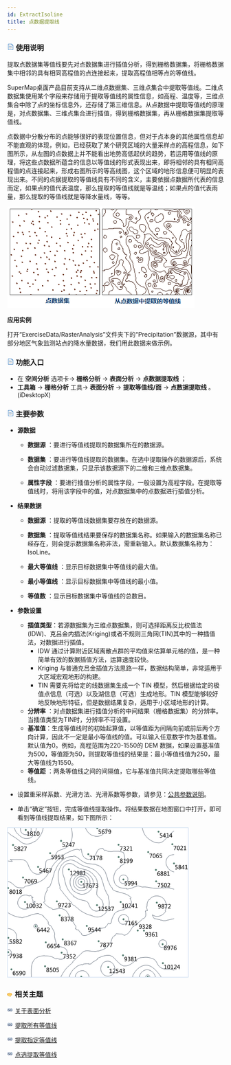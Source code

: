 ```yaml
---
id: ExtractIsoline
title: 点数据提取线
---
```

### ![](../../../img/read.gif) 使用说明

提取点数据集等值线要先对点数据集进行插值分析，得到栅格数据集，将栅格数据集中相邻的具有相同高程值的点连接起来，提取高程值相等点的等值线。

SuperMap桌面产品目前支持从二维点数据集、三维点集合中提取等值线。二维点数据集使用某个字段来存储用于提取等值线的属性信息，如高程、温度等，三维点集合中除了点的坐标信息外，还存储了第三维信息。从点数据中提取等值线的原理是，对点数据集、三维点集合进行插值，得到栅格数据集，再从栅格数据集提取等值线。

点数据中分散分布的点能够很好的表现位置信息，但对于点本身的其他属性信息却不能直观的体现，例如，已经获取了某个研究区域的大量采样点的高程信息，如下图所示，从左图的点数据上并不能看出地势高低起伏的趋势，若运用等值线的原理，将这些点数据所蕴含的信息以等值线的形式表现出来，即将相邻的具有相同高程值的点连接起来，形成右图所示的等高线图，这个区域的地形信息便可明显的表现出来。不同的点据提取的等值线具有不同的含义，主要依据点数据所代表的信息而定，如果点的值代表温度，那么提取的等值线就是等温线；如果点的值代表雨量，那么提取的等值线就是等降水量线，等等。

 ![](img/Isoline.png)  
  
**应用实例**

打开“ExerciseData/RasterAnalysis”文件夹下的“Precipitation”数据源，其中有部分地区气象监测站点的降水量数据，我们用此数据来做示例。

### ![](../../img/read.gif) 功能入口

  * 在 **空间分析** 选项卡-> **栅格分析** -> **表面分析** -> **点数据提取线** ；
  * **工具箱** -> **栅格分析** 工具-> **表面分析** -> **提取等值线/面** -> **点数据提取线** 。(iDesktopX)

### ![](../../img/read.gif) 主要参数

* **源数据**
   - **数据源** ：要进行等值线提取的数据集所在的数据源。

   - **数据集** ：要进行等值线提取的数据集。在选中提取操作的数据源后，系统会自动过滤数据集，只显示该数据源下的二维和三维点数据集。
   - **属性字段** ：要进行插值分析的属性字段，一般设置为高程字段。在提取等值线时，将用该字段中的值，对点数据集中的点数据进行插值分析。

* **结果数据**

   - **数据源** ：提取的等值线数据集要存放在的数据源。

   - **数据集** ：提取等值线结果要保存的数据集名称。如果输入的数据集名称已经存在，则会提示数据集名称非法，需重新输入。默认数据集名称为：IsoLine。

   - **最大等值线** ：显示目标数据集中等值线的最大值。

   - **最小等值线** ：显示目标数据集中等值线的最小值。

   - **等值数** ：显示目标数据集中等值线的总数目。

* **参数设置**
   - **插值类型**：若源数据集为三维点数据集，则可选择距离反比权值法(IDW)、克吕金内插法(Kriging)或者不规则三角网(TIN)其中的一种插值法，对数据进行插值。
     * IDW 通过计算附近区域离散点群的平均值来估算单元格的值，是一种简单有效的数据插值方法，运算速度较快。
     * Kriging 与普通克吕金插值方法思路一样，数据结构简单，非常适用于大区域宏观地形的构建。
     * TIN 需要先将给定的线数据集生成一个 TIN 模型，然后根据给定的极值点信息（可选）以及湖信息（可选）生成地形。TIN 模型能够较好地反映地形特征，但是数据结果复杂，适用于小区域地形的计算。
   - **分辨率** ：对点数据集进行插值分析的中间结果（栅格数据集）的分辨率。当插值类型为TIN时，分辨率不可设置。
   - **基准值**：生成等值线时的初始起算值，以等值距为间隔向前或前后两个方向计算，因此不一定是最小等值线的值。可以输入任意数字作为基准值。默认值为0。例如，高程范围为220-1550的 DEM 数据，如果设置基准值为500，等值距为50，则提取等值线的结果是：最小等值线值为250，最大等值线为1550。
   - **等值距** ：两条等值线之间的间隔值，它与基准值共同决定提取哪些等值线。
* 设置重采样系数、光滑方法、光滑系数等参数，请参见：[公共参数说明](CommonPara)。
* 单击“确定”按钮，完成等值线提取操作。将结果数据在地图窗口中打开，即可看到等值线提取结果，如下图所示：

![](img/ExtractIsolineResult.png)  

### ![](../../../img/seealso.png) 相关主题

![](../../../img/smalltitle.png) [关于表面分析](AoubtSurfaceAnalyst)

![](../../../img/smalltitle.png) [提取所有等值线](DriveContourAll)

![](../../../img/smalltitle.png) [提取指定等值线](DriveContourSpecific)

![](../../../img/smalltitle.png) [点选提取等值线](DriveContourPoint)

